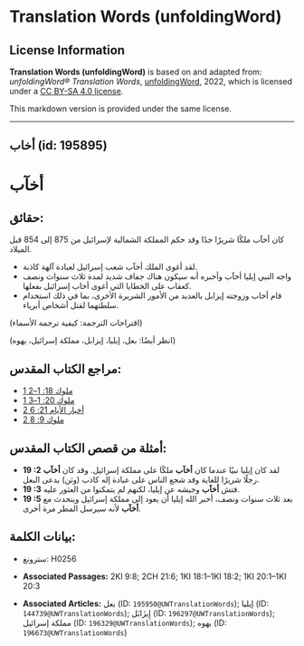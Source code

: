 # Translation Words (unfoldingWord)

## License Information

**Translation Words (unfoldingWord)** is based on and adapted from: _unfoldingWord® Translation Words_, [unfoldingWord](https://unfoldingword.org/utw), 2022, which is licensed under a [CC BY-SA 4.0 license](https://creativecommons.org/licenses/by-sa/4.0/legalcode.en).

This markdown version is provided under the same license.



--------------------------------

## أخاب (id: 195895)

أخآب
====

حقائق:
------

كان أخآب ملكًا شريرًا جدًا وقد حكم المملكة الشمالية لإسرائيل من 875 إلى 854 قبل الميلاد.

* لقد أغوى الملك أخآب شعب إسرائيل لعبادة آلهة كاذبة.
* واجه النبي إيليا أخآب وأخبره أنه سيكون هناك جفاف شديد لمدة ثلاث سنوات ونصف كعقاب على الخطايا التي أغوى أخاب إسرائيل بفعلها.
* قام أخاب وزوجته إيزابل بالعديد من الأمور الشريرة الأخرى، بما في ذلك استخدام سلطتهما لقتل أشخاص أبرياء.

(اقتراحات الترجمة: كيفية ترجمة الأسماء)

(انظر أيضًا: بعل، إيليا، إيزابل، مملكة إسرائيل، يهوه)

مراجع الكتاب المقدس:
--------------------

* [1 ملوك 18: 1–2](https://ref.ly/1Kgs18:1-1Kgs18:2)
* [1 ملوك 20: 1–3](https://ref.ly/1Kgs20:1-1Kgs20:3)
* [2 أخبار الأيام 21: 6](https://ref.ly/2Chr21:6)
* [2 ملوك 9: 8](https://ref.ly/2Kgs9:8)

أمثلة من قصص الكتاب المقدس:
---------------------------

* **19 :2** لقد كان إيليا نبيًا عندما كان **أخآب** ملكًا على مملكة إسرائيل. وقد كان **أخآب** رجلًا شريرًا للغاية وقد شجع الناس على عبادة إله كاذب (وثن) يدعى البعل.
* **19 :3** فتش **أخآب** وجيشه عن إيليا، لكنهم لم يتمكنوا من العثور عليه.
* **19 :5** بعد ثلاث سنوات ونصف، أخبر الله إيليا أن يعود إلى مملكة إسرائيل ويتحدث مع **أخآب** لأنه سيرسل المطر مرة أخرى.

بيانات الكلمة:
--------------

* سترونغ: H0256

* **Associated Passages:** 2KI 9:8; 2CH 21:6; 1KI 18:1–1KI 18:2; 1KI 20:1–1KI 20:3
* **Associated Articles:** بعل (ID: `195950@UWTranslationWords`); إيليا (ID: `144739@UWTranslationWords`); إِيزَابَل (ID: `196297@UWTranslationWords`); مملكة إسرائيل (ID: `196329@UWTranslationWords`); يهوه (ID: `196673@UWTranslationWords`)


